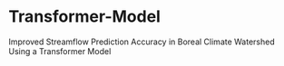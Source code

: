 # Transformer-Model
Improved Streamflow Prediction Accuracy in Boreal Climate Watershed Using a Transformer Model
